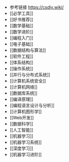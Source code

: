 - 参考链接 https://csdiy.wiki/
- [[必学工具]]
- [[好书推荐]]
- [[数学基础]]
- [[数学进阶]]
- [[编程入门]]
- [[电子基础]]
- [[数据结构与算法]]
- [[软件工程]]
- [[体系结构]]
- [[操作系统]]
- [[并行与分布式系统]]
- [[计算机系统安全]]
- [[计算机网络]]
- [[数据库系统]]
- [[编译原理]]
- [[编程语言设计与分析]]
- [[计算机图形学]]
- [[Web开发]]
- [[数据科学]]
- [[人工智能]]
- [[机器学习]]
- [[机器学习系统]]
- [[深度学习]]
- [[机器学习进阶]]